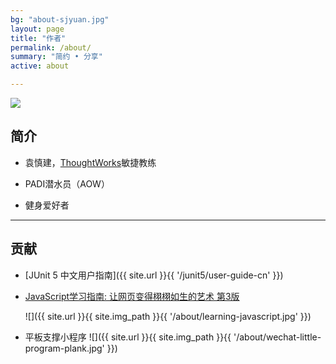 ```yaml
---
bg: "about-sjyuan.jpg"
layout: page
title: "作者"
permalink: /about/
summary: "简约 • 分享"
active: about

---
```



<div class="header-sjyuan">
    <img src="{{ site.url }}{{ site.img_path }}{{ '/header-sjyuan.jpg' }}">
</div>

## 简介
- 袁慎建，[ThoughtWorks](https://thoughtworks.com/)敏捷教练

- PADI潜水员（AOW）

- 健身爱好者

---

## 贡献

- [JUnit 5 中文用户指南]({{ site.url }}{{ '/junit5/user-guide-cn' }})

- [JavaScript学习指南: 让网页变得栩栩如生的艺术 第3版](https://item.jd.com/12123997.html)

  ![]({{ site.url }}{{ site.img_path }}{{ '/about/learning-javascript.jpg' }})

- 平板支撑小程序
  ![]({{ site.url }}{{ site.img_path }}{{ '/about/wechat-little-program-plank.jpg' }})

